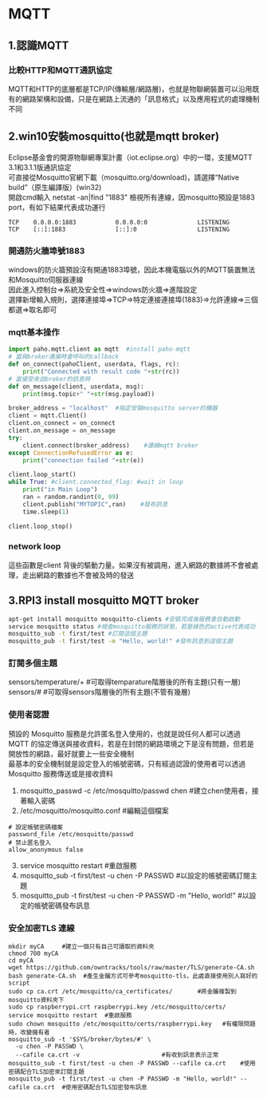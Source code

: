 # MQTT
## 1.認識MQTT
### 比較HTTP和MQTT通訊協定
MQTT和HTTP的底層都是TCP/IP(傳輸層/網路層)，也就是物聯網裝置可以沿用既有的網路架構和設備，只是在網路上流通的「訊息格式」以及應用程式的處理機制不同

## 2.win10安裝mosquitto(也就是mqtt broker)
Eclipse基金會的開源物聯網專案計畫（iot.eclipse.org）中的一環，支援MQTT 3.1和3.1.1版通訊協定<br>
可直接從Mosquitto官網下載（mosquitto.org/download)，請選擇“Native build”（原生編譯版）(win32)<br>
開啟cmd輸入 netstat -an|find "1883" 檢視所有連線，因mosquitto預設是1883 port，有如下結果代表成功運行
```
TCP    0.0.0.0:1883           0.0.0.0:0              LISTENING
TCP    [::]:1883              [::]:0                 LISTENING
```
### 開通防火牆埠號1883
windows的防火牆預設沒有開通1883埠號，因此本機電腦以外的MQTT裝置無法和Mosquitto伺服器連線<br>
因此進入控制台=>系統及安全性=>windows防火牆=>進階設定<br>
選擇新增輸入規則，選擇連接埠=>TCP=>特定連接連接埠(1883)=>允許連線=>三個都選=>取名即可
### mqtt基本操作
```python
import paho.mqtt.client as mqtt  #install paho-mqtt
# 當與broker連接時會呼叫的callback
def on_connect(pahoClient, userdata, flags, rc):  
    print("Connected with result code "+str(rc))
# 當接受來自broker的訊息時
def on_message(client, userdata, msg):
    print(msg.topic+" "+str(msg.payload))

broker_address = "localhost"  #指定安裝mosquitto server的機器
client = mqtt.Client()
client.on_connect = on_connect
client.on_message = on_message
try:
    client.connect(broker_address)    #連線mqtt broker
except ConnectionRefusedError as e:
    print("connection failed "+str(e))

client.loop_start()
while True: #client.connected_flag: #wait in loop
    print("in Main Loop")
    ran = random.randint(0, 99)
    client.publish("MYTOPIC",ran)    #發布訊息
    time.sleep(1)

client.loop_stop()
```
### network loop
這些函數是client 背後的驅動力量。如果沒有被調用，進入網路的數據將不會被處理，走出網路的數據也不會被及時的發送

## 3.RPI3 install mosquitto MQTT broker
```bash
apt-get install mosquitto mosquitto-clients #安裝完成後服務會自動啟動
service mosquitto status #檢查mosquitto服務的狀態，若是綠色的active代表成功
mosquitto_sub -t first/test #訂閱這個主題
mosquitto_pub -t first/test -m "Hello, world!" #發布訊息到這個主題
```
### 訂閱多個主題
sensors/temperature/+ #可取得temparature階層後的所有主題(只有一層)
sensors/# #可取得sensors階層後的所有主題(不管有幾層)
### 使用者認證
預設的 Mosquitto 服務是允許匿名登入使用的，也就是說任何人都可以透過 MQTT 的協定傳送與接收資料，若是在封閉的網路環境之下是沒有問題，但若是開放性的網路，最好就要上一些安全機制<br>
最基本的安全機制就是設定登入的帳號密碼，只有經過認證的使用者可以透過 Mosquitto 服務傳送或是接收資料<br>
1. mosquitto_passwd -c /etc/mosquitto/passwd chen #建立chen使用者，接著輸入密碼
2. /etc/mosquitto/mosquitto.conf #編輯這個檔案
```
# 設定帳號密碼檔案
password_file /etc/mosquitto/passwd
# 禁止匿名登入
allow_anonymous false
```
3. service mosquitto restart #重啟服務
4. mosquitto_sub -t first/test -u chen -P PASSWD #以設定的帳號密碼訂閱主題
5. mosquitto_pub -t first/test -u chen -P PASSWD -m "Hello, world!" #以設定的帳號密碼發布訊息
### 安全加密TLS 連線
```
mkdir myCA     #建立一個只有自己可讀取的資料夾
chmod 700 myCA
cd myCA
wget https://github.com/owntracks/tools/raw/master/TLS/generate-CA.sh
bash generate-CA.sh  #產生金鑰方式可參考mosquitto-tls，此處直接使用別人寫好的script
sudo cp ca.crt /etc/mosquitto/ca_certificates/       #將金鑰複製到mosquitto資料夾下
sudo cp raspberrypi.crt raspberrypi.key /etc/mosquitto/certs/
service mosquitto restart  #重啟服務
sudo chown mosquitto /etc/mosquitto/certs/raspberrypi.key   #有權限問題時，改變擁有者
mosquitto_sub -t '$SYS/broker/bytes/#' \
  -u chen -P PASSWD \
  --cafile ca.crt -v                       #有收到訊息表示正常
mosquitto_sub -t first/test -u chen -P PASSWD --cafile ca.crt    #使用密碼配合TLS加密來訂閱主題
mosquitto_pub -t first/test -u chen -P PASSWD -m "Hello, world!" --cafile ca.crt  #使用密碼配合TLS加密發布訊息
```



